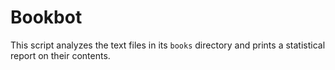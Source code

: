 # Bookbot

This script analyzes the text files in its `books` directory and prints a
statistical report on their contents.
